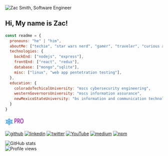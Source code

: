 ![Zac Smith, Software Engineer][heroImage]
## Hi, My name is Zac!

```js
const readme = {
  pronouns: "he" | "him",
  aboutMe: ["techie", "star wars nerd", "gamer", "traveler", "curious about life"],
  technologies: {
    backEnd: ["nodejs", "express"],
    frontEnd: ["react", "redux"],
    database: ["mongo","sqlite"],
    misc: ["linux", "web app pentetration testing"],
  },
  education: {
    coloradoTechicalUniversity: "mscs cybersecurity engineering",
    westernGovernorsUniversity: "mscs information assurance",
    newMexicoStateUniversity: "bs information and communication technology"
  }
}

```


<a href='https://archiveprogram.github.com/'><img src='https://raw.githubusercontent.com/acervenky/animated-github-badges/master/assets/acbadge.gif' width='25' height='25'></a> <a href='https://github.com/pricing'><img src='https://raw.githubusercontent.com/acervenky/animated-github-badges/master/assets/pro.gif' width='30' height='30'></a>

[<img src='https://cdn.jsdelivr.net/npm/simple-icons@3.0.1/icons/github.svg' alt='github' height='40'>](https://github.com/mrzacsmith)  [<img src='https://cdn.jsdelivr.net/npm/simple-icons@3.0.1/icons/linkedin.svg' alt='linkedin' height='40'>](https://www.linkedin.com/in/mrzacsmith/)  [<img src='https://cdn.jsdelivr.net/npm/simple-icons@3.0.1/icons/twitter.svg' alt='twitter' height='40'>](https://twitter.com/mrzacsmith)  [<img src='https://cdn.jsdelivr.net/npm/simple-icons@3.0.1/icons/youtube.svg' alt='YouTube' height='40'>](https://www.youtube.com/channel/zacsmith)  [<img src='https://cdn.jsdelivr.net/npm/simple-icons@3.0.1/icons/medium.svg' alt='medium' height='40'>](https://medium.com/@mrzacsmith)  [<img src='https://cdn.jsdelivr.net/npm/simple-icons@3.0.1/icons/npm.svg' alt='npm' height='40'>](https://www.npmjs.com/~mrzacsmith) 

![GitHub stats](https://github-readme-stats.vercel.app/api?username=mrzacsmith&show_icons=true)  
![Profile views](https://gpvc.arturio.dev/mrzacsmith) 

[heroImage]: https://res.cloudinary.com/devsec/image/upload/v1600191424/software_engineer_zac_final_cv6m2h.png

